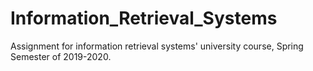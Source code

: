 # Information_Retrieval_Systems
Assignment for information retrieval systems' university course, Spring Semester of 2019-2020. 

